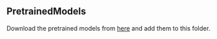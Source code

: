 ## PretrainedModels

Download the pretrained models from [here](https://www.dropbox.com/sh/gn60mm7dy4ywrcr/AADLnvFDiMDuObYOOHiyHwA1a?dl=0) and add them to this folder.